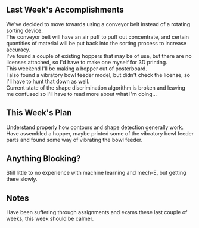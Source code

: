 ## Last Week's Accomplishments

We've decided to move towards using a conveyor belt instead of a rotating sorting device.  
The conveyor belt will have an air puff to puff out concentrate, and certain quantities of material will be put back into the sorting process
to increase accuracy.  
I've found a couple of existing hoppers that may be of use, but there are no licenses attached, so I'd have to make one myself for 3D printing.  
This weekend I'll be making a hopper out of posterboard.  
I also found a vibratory bowl feeder model, but didn't check the license, so I'll have to hunt that down as well.  
Current state of the shape discrimination algorithm is broken and leaving me confused so I'll have to read more about what I'm doing...  

## This Week's Plan

Understand properly how contours and shape detection generally work.  
Have assembled a hopper, maybe printed some of the vibratory bowl feeder parts and found some way of vibrating the bowl feeder.  

## Anything Blocking?

Still little to no experience with machine learning and mech-E, but getting there slowly.  

## Notes

Have been suffering through assignments and exams these last couple of weeks, this week should be calmer.  
